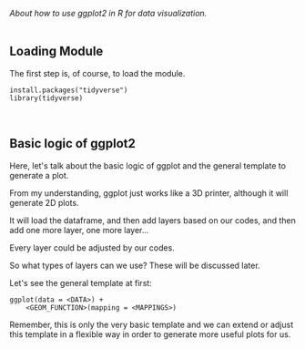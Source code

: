 *About how to use ggplot2 in R for data visualization.*
<br>
<br>

## **Loading Module**  

The first step is, of course, to load the module.

```
install.packages("tidyverse")
library(tidyverse)
```
<br>

## **Basic logic of ggplot2**

Here, let's talk about the basic logic of ggplot and the general template to generate a plot.  

From my understanding, ggplot just works like a 3D printer, although it will generate 2D plots.

It will load the dataframe, and then add layers based on our codes, and then add one more layer, one more layer...

Every layer could be adjusted by our codes.

So what types of layers can we use? These will be discussed later.

Let's see the general template at first:

```
ggplot(data = <DATA>) +
    <GEOM_FUNCTION>(mapping = <MAPPINGS>)
```
Remember, this is only the very basic template and we can extend or adjust this template in a flexible way in order to generate more useful plots for us.


